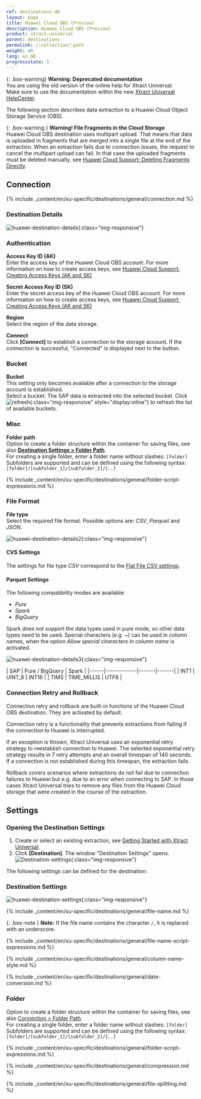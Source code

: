 ```yaml
---
ref: destinations-40
layout: page
title: Huawei Cloud OBS (Preview)
description: Huawei Cloud OBS (Preview)
product: xtract-universal
parent: destinations
permalink: /:collection/:path
weight: 40
lang: en_GB
progressstate: 5
---
```


{: .box-warning}
**Warning: Deprecated documentation** <br>
You are using the old version of the online help for Xtract Universal.<br>
Make sure to use the documentation within the new [Xtract Universal HelpCenter](https://helpcenter.theobald-software.com/xtract-universal/documentation/introduction/).

The following section describes data extraction to a Huawei Cloud Object Storage Service (OBS).



{: .box-warning }
**Warning! File Fragments in the Cloud Storage**<br>
Huawei Cloud OBS destination uses multipart upload. That means that data is uploaded in fragments that are merged into a single file at the end of the extraction. 
When an extraction fails due to connection issues, the request to cancel the multipart upload can fail. 
In that case the uploaded fragments must be deleted manually, see [Huawei Cloud Support: Deleting Fragments Directly](https://support.huaweicloud.com/intl/en-us/obs_faq/obs_faq_0046.html#section1). 


## Connection

{% include _content/en/xu-specific/destinations/general/connection.md %}	 

### Destination Details

![huawei-destination-details](/img/content/xu/huawei-destination-details.png){:class="img-responsive"}


### Authentication

**Access Key ID (AK)** <br>
Enter the access key of the Huawei Cloud OBS account. For more information on how to create access keys, see [Huawei Cloud Support: Creating Access Keys (AK and SK)](https://support.huaweicloud.com/intl/en-us/clientogw-obs/obs_03_0405.html)
 
**Secret Access Key ID (SK)** <br>
Enter the secret access key of the Huawei Cloud OBS account. For more information on how to create access keys, see [Huawei Cloud Support: Creating Access Keys (AK and SK)](https://support.huaweicloud.com/intl/en-us/clientogw-obs/obs_03_0405.html)

**Region**<br>
Select the region of the data storage.

**Connect** <br>
Click **[Connect]** to establish a connection to the storage account. 
If the connection is successful, "Connected" is displayed next to the button.

### Bucket

**Bucket**<br>
This setting only becomes available after a connection to the storage account is established.<br>
Select a bucket. The SAP data is extracted into the selected bucket. 
Click ![refresh](/img/content/icons/refresh.png){:class="img-responsive" style="display:inline"} to refresh the list of available buckets.

### Misc

**Folder path** <br>
Option to create a folder structure within the container for saving files, see also [**Destination Settings > Folder Path**](#folder-path). <br>
For creating a single folder, enter a folder name without slashes: `[folder]` <br>
Subfolders are supported and can be defined using the following syntax: `[folder]/[subfolder_1]/[subfolder_2]/[..]`

{% include _content/en/xu-specific/destinations/general/folder-script-expressions.md %}

### File Format

**File type**<br>
Select the required file format. Possible options are: *CSV*, *Parquet* and *JSON*.

![huawei-destination-details2](/img/content/xu/huawei-destination-details2.png){:class="img-responsive"}


#### CVS Settings

The settings for file type *CSV* correspond to the [Flat File CSV settings](./csv-flat-file).

#### Parquet Settings

The following compatibility modes are available:
- *Pure* 
- *Spark* 
- *BigQuery*

Spark does not support the data types used in pure mode, so other data types need to be used. Special characters (e.g. ~) can be used in column names, when the option *Allow special characters in column name* is activated.<br>

![huawei-destination-details3](/img/content/xu/huawei-destination-details3.png){:class="img-responsive"}

<!--
In spark mode special characters and spaces are replaced with an underscore `_`. -->

| SAP | Pure / BigQuery | Spark |
|------|-------------|-------|-------|
| INT1 | UINT_8 | INT16 |
| TIMS | TIME_MILLIS | UTF8 |

### Connection Retry and Rollback

<!---- The following section is copied 1:1 from Azure Storage --->

Connection retry and rollback are built-in functions of the Huawei Cloud OBS destination.
They are activated by default. 

Connection retry is a functionality that prevents extractions from failing if the connection to Huawei is interrupted.

If an exception is thrown, Xtract Universal uses an exponential retry strategy to reestablish connection to Huawei.
The selected exponential retry strategy results in 7 retry attempts and an overall timespan of 140 seconds. 
If a connection is not established during this timespan, the extraction fails.

Rollback covers scenarios where extractions do not fail due to connection failures to Huawei but e.g. due to an error when connecting to SAP.
In those cases Xtract Universal tries to remove any files from the Huawei Cloud storage that were created in the course of the extraction.


## Settings

### Opening the Destination Settings
1. Create or select an existing extraction, see [Getting Started with Xtract Universal](../getting-started/define-a-table-extraction).
2. Click **[Destination]**. The window "Destination Settings" opens.
![Destination-settings](/img/content/xu/xu_designer_destination.png){:class="img-responsive"}

The following settings can be defined for the destination:  

### Destination Settings

![huawei-destination-settings](/img/content/xu/huawei-destination-settings.png){:class="img-responsive"}

{% include _content/en/xu-specific/destinations/general/file-name.md %}

{: .box-note }
**Note:** If the file name contains the character `/`, it is replaced with an underscore. 

{% include _content/en/xu-specific/destinations/general/file-name-script-expressions.md %}

<!-- ### Column name style -->
{% include _content/en/xu-specific/destinations/general/column-name-style.md %}


<!-- ### Date Conversion -->
{% include _content/en/xu-specific/destinations/general/date-conversion.md %}


### Folder

Option to create a folder structure within the container for saving files, see also [Connection > Folder Path](#connection). <br>
For creating a single folder, enter a folder name without slashes: `[folder]` <br>
Subfolders are supported and can be defined using the following syntax: `[folder]/[subfolder_1]/[subfolder_2]/[..]`

{% include _content/en/xu-specific/destinations/general/folder-script-expressions.md %}


{% include _content/en/xu-specific/destinations/general/compression.md %}

{% include _content/en/xu-specific/destinations/general/file-splitting.md %}
